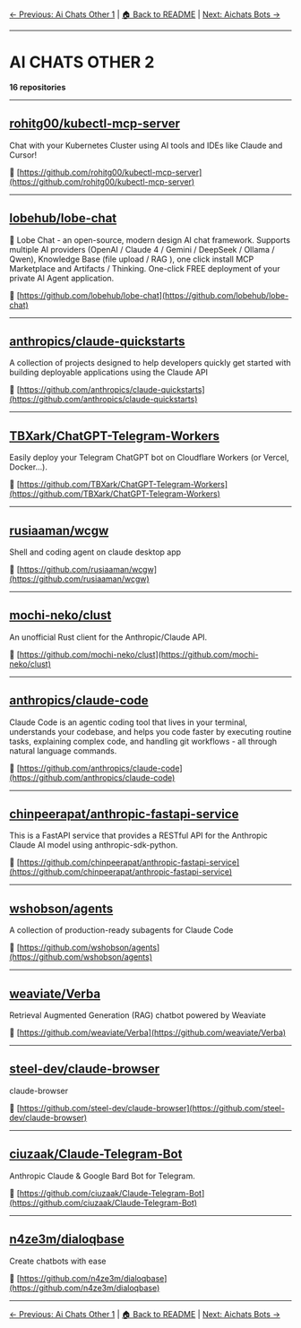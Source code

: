 [← Previous: Ai Chats Other 1](ai-chats-other-1.txt) | [🏠 Back to README](../README.md) | [Next: Aichats Bots →](aichats-bots.txt)

---

# AI CHATS OTHER 2

**16 repositories**

---

## [rohitg00/kubectl-mcp-server](https://github.com/rohitg00/kubectl-mcp-server)

Chat with your Kubernetes Cluster using AI tools and IDEs like Claude and Cursor!

🔗 [https://github.com/rohitg00/kubectl-mcp-server](https://github.com/rohitg00/kubectl-mcp-server)

---

## [lobehub/lobe-chat](https://github.com/lobehub/lobe-chat)

🤯 Lobe Chat - an open-source, modern design AI chat framework. Supports multiple AI providers (OpenAI / Claude 4 / Gemini / DeepSeek / Ollama / Qwen), Knowledge Base (file upload / RAG ), one click install MCP Marketplace and Artifacts / Thinking. One-click FREE deployment of your private AI Agent application.

🔗 [https://github.com/lobehub/lobe-chat](https://github.com/lobehub/lobe-chat)

---

## [anthropics/claude-quickstarts](https://github.com/anthropics/claude-quickstarts)

A collection of projects designed to help developers quickly get started with building deployable applications using the Claude API

🔗 [https://github.com/anthropics/claude-quickstarts](https://github.com/anthropics/claude-quickstarts)

---

## [TBXark/ChatGPT-Telegram-Workers](https://github.com/TBXark/ChatGPT-Telegram-Workers)

Easily deploy your Telegram ChatGPT bot on Cloudflare Workers (or Vercel, Docker...).

🔗 [https://github.com/TBXark/ChatGPT-Telegram-Workers](https://github.com/TBXark/ChatGPT-Telegram-Workers)

---

## [rusiaaman/wcgw](https://github.com/rusiaaman/wcgw)

Shell and coding agent on claude desktop app

🔗 [https://github.com/rusiaaman/wcgw](https://github.com/rusiaaman/wcgw)

---

## [mochi-neko/clust](https://github.com/mochi-neko/clust)

An unofficial Rust client for the Anthropic/Claude API.

🔗 [https://github.com/mochi-neko/clust](https://github.com/mochi-neko/clust)

---

## [anthropics/claude-code](https://github.com/anthropics/claude-code)

Claude Code is an agentic coding tool that lives in your terminal, understands your codebase, and helps you code faster by executing routine tasks, explaining complex code, and handling git workflows - all through natural language commands.

🔗 [https://github.com/anthropics/claude-code](https://github.com/anthropics/claude-code)

---

## [chinpeerapat/anthropic-fastapi-service](https://github.com/chinpeerapat/anthropic-fastapi-service)

This is a FastAPI service that provides a RESTful API for the Anthropic Claude AI model using anthropic-sdk-python.

🔗 [https://github.com/chinpeerapat/anthropic-fastapi-service](https://github.com/chinpeerapat/anthropic-fastapi-service)

---

## [wshobson/agents](https://github.com/wshobson/agents)

A collection of production-ready subagents for Claude Code

🔗 [https://github.com/wshobson/agents](https://github.com/wshobson/agents)

---

## [weaviate/Verba](https://github.com/weaviate/Verba)

Retrieval Augmented Generation (RAG) chatbot powered by Weaviate

🔗 [https://github.com/weaviate/Verba](https://github.com/weaviate/Verba)

---

## [steel-dev/claude-browser](https://github.com/steel-dev/claude-browser)

claude-browser

🔗 [https://github.com/steel-dev/claude-browser](https://github.com/steel-dev/claude-browser)

---

## [ciuzaak/Claude-Telegram-Bot](https://github.com/ciuzaak/Claude-Telegram-Bot)

Anthropic Claude & Google Bard Bot for Telegram.

🔗 [https://github.com/ciuzaak/Claude-Telegram-Bot](https://github.com/ciuzaak/Claude-Telegram-Bot)

---

## [n4ze3m/dialoqbase](https://github.com/n4ze3m/dialoqbase)

Create chatbots with ease

🔗 [https://github.com/n4ze3m/dialoqbase](https://github.com/n4ze3m/dialoqbase)

---


[← Previous: Ai Chats Other 1](ai-chats-other-1.txt) | [🏠 Back to README](../README.md) | [Next: Aichats Bots →](aichats-bots.txt)
